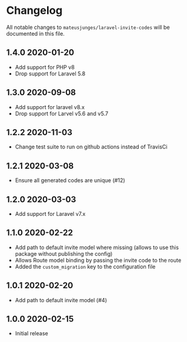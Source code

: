 # Changelog

All notable changes to `mateusjunges/laravel-invite-codes` will be documented in this file.

## 1.4.0 2020-01-20
- Add support for PHP v8
- Drop support for Laravel 5.8

## 1.3.0 2020-09-08
- Add support for laravel v8.x
- Drop support for Larvel v5.6 and v5.7

## 1.2.2 2020-11-03
- Change test suite to run on github actions instead of TravisCi

## 1.2.1 2020-03-08
- Ensure all generated codes are unique (#12)

## 1.2.0 2020-03-03
- Add support for Laravel v7.x

## 1.1.0 2020-02-22
- Add path to default invite model where missing (allows to use this package without publishing the config)
- Allows Route model binding by passing the invite code to the route
- Added the `custom_migration` key to the configuration file

## 1.0.1 2020-02-20
- Add path to default invite model (#4)

## 1.0.0 2020-02-15
- Initial release
